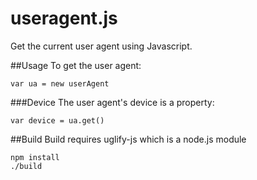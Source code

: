 useragent.js
============

Get the current user agent using Javascript.

##Usage
To get the user agent:

	var ua = new userAgent

###Device
The user agent's device is a property:
	
	var device = ua.get()


##Build
Build requires uglify-js which is a node.js module

	npm install
	./build